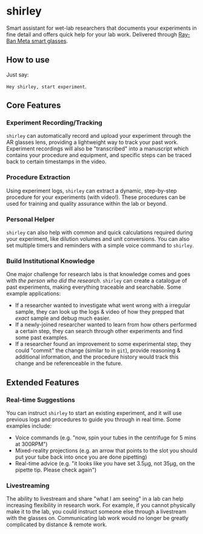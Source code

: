 # shirley

Smart assistant for wet-lab researchers that documents your experiments in fine detail and offers quick help for your lab work. Delivered through [Ray-Ban Meta smart glasses](https://www.ray-ban.com/canada/en/ray-ban-meta-smart-glasses).

## How to use

Just say:

`Hey shirley, start experiment`.

## Core Features

### Experiment Recording/Tracking

`shirley` can automatically record and upload your experiment through the AR glasses lens, providing a lightweight way to track your past work. Experiment recordings will also be "transcribed" into a manuscript which contains your procedure and equipment, and specific steps can be traced back to certain timestamps in the video.

### Procedure Extraction

Using experiment logs, `shirley` can extract a dynamic, step-by-step procedure for your experiments (with video!). These procedures can be used for training and quality assurance within the lab or beyond.

### Personal Helper

`shirley` can also help with common and quick calculations required during your experiment, like dilution volumes and unit conversions. You can also set multiple timers and reminders with a simple voice command to `shirley`.

### Build Institutional Knowledge

One major challenge for research labs is that knowledge comes and goes with *the person who did the research*. `shirley` can create a catalogue of past experiments, making everything traceable and searchable. Some example applications:

- If a researcher wanted to investigate what went wrong with a irregular sample, they can look up the logs & video of how they prepped that *exact* sample and debug much easier.
- If a newly-joined researcher wanted to learn from how others performed a certain step, they can search through other experiments and find some past examples.
- If a researcher found an improvement to some experimental step, they could "commit" the change (similar to in `git`), provide reasoning & additional information, and the procedure history would track this change and be referenceable in the future.

## Extended Features

### Real-time Suggestions

You can instruct `shirley` to start an existing experiment, and it will use previous logs and procedures to guide you through in real time. Some examples include:

- Voice commands (e.g. "now, spin your tubes in the centrifuge for 5 mins at 300RPM")
- Mixed-reality projections (e.g. an arrow that points to the slot you should put your tube back into once you are done pipetting)
- Real-time advice (e.g. "it looks like you have set 3.5µg, not 35µg, on the pipette tip. Please check again")

### Livestreaming

The ability to livestream and share "what I am seeing" in a lab can help increasing flexibility in research work. For example, if you cannot physically make it to the lab, you could instruct someone else through a livestream with the glasses on. Communicating lab work would no longer be greatly complicated by distance & remote work.

